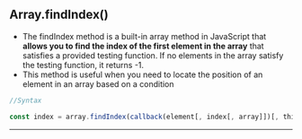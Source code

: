 ## Array.findIndex()


- The findIndex method is a built-in array method in JavaScript that **allows you to find the index of the first element in the array** that satisfies a provided testing function. If no elements in the array satisfy the testing function, it returns -1.
- This method is useful when you need to locate the position of an element in an array based on a condition

```js
//Syntax

const index = array.findIndex(callback(element[, index[, array]])[, thisArg])
```

_________________________

